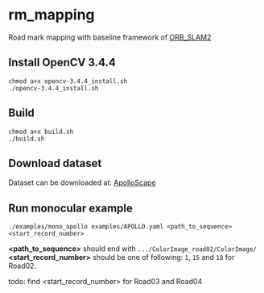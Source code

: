 # rm_mapping
Road mark mapping with baseline framework of [ORB_SLAM2](https://github.com/raulmur/ORB_SLAM2)

## Install OpenCV 3.4.4
```
chmod a+x opencv-3.4.4_install.sh
./opencv-3.4.4_install.sh
```

## Build
```
chmod a+x build.sh
./build.sh
```

## Download dataset
Dataset can be downloaded at: [ApolloScape](http://apolloscape.auto/lane_segmentation.html)

## Run monocular example
```
./examples/mono_apollo examples/APOLLO.yaml <path_to_sequence> <start_record_number>
```
**<path_to_sequence>** should end with `.../ColorImage_road02/ColorImage/`
**<start_record_number>** should be one of following: `1`, `15` and `18` for Road02.

todo: find <start_record_number> for Road03 and Road04
